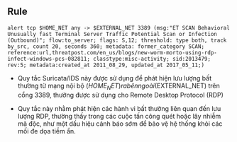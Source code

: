 ## Rule

`alert tcp $HOME_NET any -> $EXTERNAL_NET 3389 (msg:"ET SCAN Behavioral Unusually fast Terminal Server Traffic Potential Scan or Infection (Outbound)"; flow:to_server; flags: S,12; threshold: type both, track by_src, count 20, seconds 360; metadata: former_category SCAN; reference:url,threatpost.com/en_us/blogs/new-worm-morto-using-rdp-infect-windows-pcs-082811; classtype:misc-activity; sid:2013479; rev:5; metadata:created_at 2011_08_29, updated_at 2017_05_11;)`

* Quy tắc Suricata/IDS này được sử dụng để phát hiện lưu lượng bất thường từ mạng nội bộ ($HOME_NET) ra bên ngoài ($EXTERNAL_NET) trên cổng 3389, thường được sử dụng cho Remote Desktop Protocol (RDP)

* Quy tắc này nhằm phát hiện các hành vi bất thường liên quan đến lưu lượng RDP, thường thấy trong các cuộc tấn công quét hoặc lây nhiễm mã độc, như một dấu hiệu cảnh báo sớm để bảo vệ hệ thống khỏi các mối đe dọa tiềm ẩn.
